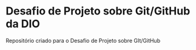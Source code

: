 # Desafio de Projeto sobre Git/GitHub da DIO
Repositório criado para o Desafio de Projeto sobre GIt/GitHub
